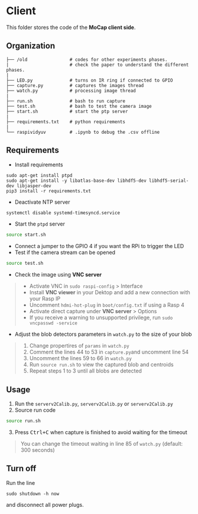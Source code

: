 # Client

This folder stores the code of the **MoCap client side**.

## Organization

    ├── /old                # codes for other experiments phases. 
    |                       # check the paper to understand the different phases.
    |
    ├── LED.py              # turns on IR ring if connected to GPIO
    ├── capture.py          # captures the images thread
    ├── watch.py            # processing image thread  
    |
    ├── run.sh              # bash to run capture
    ├── test.sh             # bash to test the camera image
    ├── start.sh            # start the ptp server
    |
    ├── requirements.txt    # python requirements
    |
    └── raspividyuv         # .ipynb to debug the .csv offline



## Requirements

- Install requirements
``` shell 
sudo apt-get install ptpd
sudo apt-get install -y libatlas-base-dev libhdf5-dev libhdf5-serial-dev libjasper-dev
pip3 install -r requirements.txt
```

- Deactivate NTP server
``` bash
systemctl disable systemd-timesyncd.service
```

- Start the `ptpd` server
``` bash
source start.sh
```
- Connect a jumper to the GPIO 4 if you want the RPi to trigger the LED
- Test if the camera stream can be opened
``` bash
source test.sh
```
- Check the image using **VNC server** 
>    * Activate VNC in `sudo raspi-config` > Interface
>    * Install **VNC viewer** in your Dektop and add a new connection with your Rasp IP
>    * Uncomment `hdmi-hot-plug` in `boot/config.txt` if using a Rasp 4
>    * Activate direct capture under **VNC server** > Options
>    * If you receive a warning to unsupported privilege, run `sudo vncpasswd -service`
- Adjust the blob detectors parameters in `watch.py` to the size of your blob
>    1) Change propertires of `params` in `watch.py`
>    1) Comment the lines 44 to 53 in `capture.py`and uncomment line 54
>    2) Uncomment the lines 59 to 66 in `watch.py`
>    3) Run `source run.sh` to view the captured blob and centroids
>    4) Repeat steps 1 to 3 until all blobs are detected


## Usage

1) Run the `serverv2Calib.py`, `serverv2Calib.py` or `serverv2Calib.py`
2) Source run code
``` bash
source run.sh
```
3) Press <kbd>Ctrl+C</kbd> when capture is finished to avoid waiting for the timeout
> You can change the timeout waiting in line 85 of `watch.py` (default: 300 seconds)

## Turn off

Run the line
```
sudo shutdown -h now
```
and disconnect all power plugs.

